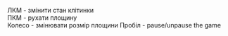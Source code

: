 ЛКМ - змінити стан клітинки  
ПКМ - рухати площину  
Колесо - змінювати розмір площини
Пробіл - pause/unpause the game
